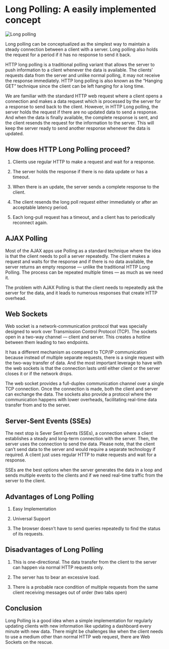 # Long Polling: A easily implemented concept

![Long polling](https://miro.medium.com/max/720/1*axZpmeilRYSnvXUw-WaYJA.jpeg)

Long polling can be conceptualized as the simplest way to maintain a steady connection between a client with a server. Long polling also holds the request for a period if it has no response to send it back.

HTTP long polling is a traditional polling variant that allows the server to push information to a client whenever the data is available. The clients’ requests data from the server and unlike normal polling, it may not receive the response immediately. HTTP long polling is also known as the “Hanging GET” technique since the client can be left hanging for a long time.

We are familiar with the standard HTTP web request where a client opens a connection and makes a data request which is processed by the server for a response to send back to the client. However, in HTTP Long polling, the server holds the request if there are no updated data to send a response. And when the data is finally available, the complete response is sent, and the client resends the request for the information to the server. This will keep the server ready to send another response whenever the data is updated.

## How does HTTP Long Polling proceed?

1. Clients use regular HTTP to make a request and wait for a response.

2. The server holds the response if there is no data update or has a timeout.

3. When there is an update, the server sends a complete response to the client.

4. The client resends the long poll request either immediately or after an acceptable latency period.

5. Each long-pull request has a timeout, and a client has to periodically reconnect again.

## AJAX Polling

Most of the AJAX apps use Polling as a standard technique where the idea is that the client needs to poll a server repeatedly. The client makes a request and waits for the response and if there is no data available, the server returns an empty response — unlike the traditional HTTP Long Polling. The process can be repeated multiple times — as much as we need it.

The problem with AJAX Polling is that the client needs to repeatedly ask the server for the data, and it leads to numerous responses that create HTTP overhead.

## Web Sockets

Web socket is a network-communication protocol that was specially designed to work over Transmission Control Protocol (TCP). The sockets open in a two-way channel — client and server. This creates a hotline between them leading to two endpoints.

It has a different mechanism as compared to TCP/IP communication because instead of multiple separate requests, there is a single request with the two-way transfer of data. And the most important leverage to have with the web sockets is that the connection lasts until either client or the server closes it or if the network drops.

The web socket provides a full-duplex communication channel over a single TCP connection. Once the connection is made, both the client and server can exchange the data. The sockets also provide a protocol where the communication happens with lower overheads, facilitating real-time data transfer from and to the server.

## Server-Sent Events (SSEs)

The next stop is Sever Sent Events (SSEs), a connection where a client establishes a steady and long-term connection with the server. Then, the server uses the connection to send the data. Please note, that the client can’t send data to the server and would require a separate technology if required. A client just uses regular HTTP to make requests and wait for a response.

SSEs are the best options when the server generates the data in a loop and sends multiple events to the clients and if we need real-time traffic from the server to the client.

## Advantages of Long Polling

1. Easy Implementation

2. Universal Support

3. The browser doesn’t have to send queries repeatedly to find the status of its requests.

## Disadvantages of Long Polling

1. This is one-directional. The data transfer from the client to the server can happen via normal HTTP requests only.

2. The server has to bear an excessive load.

3. There is a probable race condition of multiple requests from the same client receiving messages out of order (two tabs open)

## Conclusion
Long Polling is a good idea when a simple implementation for regularly updating clients with new information like updating a dashboard every minute with new data. There might be challenges like when the client needs to use a medium other than normal HTTP web request, there are Web Sockets on the rescue.